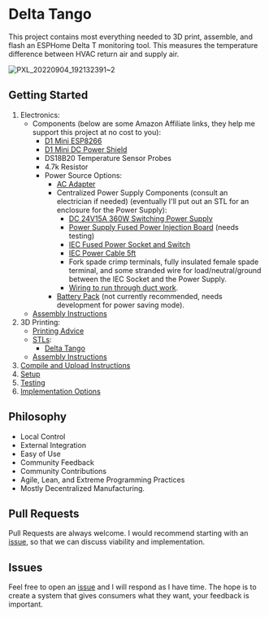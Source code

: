 # Delta Tango

This project contains most everything needed to 3D print, assemble, and flash an ESPHome Delta T monitoring tool. This measures the temperature difference between HVAC return air and supply air. 

![PXL_20220904_192132391~2](https://user-images.githubusercontent.com/4724577/188345113-22dde111-477e-4e54-903d-98896514ac9e.jpg)

## Getting Started
1. Electronics:
    - Components (below are some Amazon Affiliate links, they help me support this project at no cost to you):
        - [D1 Mini ESP8266](https://amzn.to/3AmQJJu)
        - [D1 Mini DC Power Shield](https://amzn.to/3AiCEwD)
        - DS18B20 Temperature Sensor Probes
        - 4.7k Resistor
        - Power Source Options:
            - [AC Adapter](https://amzn.to/3Ctc5ri)
            - Centralized Power Supply Components (consult an electrician if needed) (eventually I'll put out an STL for an enclosure for the Power Supply):
                - [DC 24V15A 360W Switching Power Supply](https://amzn.to/3Am2Er9)
                - [Power Supply Fused Power Injection Board](https://www.holidaycoro.com/product-p/1308.htm) (needs testing)
                - [IEC Fused Power Socket and Switch](https://amzn.to/3chQffL)
                - [IEC Power Cable 5ft](https://amzn.to/3pHTsZc)
                - Fork spade crimp terminals, fully insulated female spade terminal, and some stranded wire for load/neutral/ground between the IEC Socket and the Power Supply.
                - [Wiring to run through duct work](https://github.com/TonyBrobston/yet-another-smart-vent/issues/7#issuecomment-1221660336).
            - [Battery Pack](https://amzn.to/3AHrQd2) (not currently recommended, needs development for power saving mode).
    - [Assembly Instructions](/docs/ELECTRONICS_ASSEMBLY.md)
2. 3D Printing:
    - [Printing Advice](/docs/PRINTING_ADVICE.md)
    - [STLs](https://www.printables.com/social/337332-tonyb/collections/241144?o=download_count):
        - [Delta Tango](https://www.printables.com/model/271418)
    - [Assembly Instructions](/docs/PRINT_ASSEMBLY.md)
3. [Compile and Upload Instructions](/docs/COMPILE_AND_UPLOAD.md)
4. [Setup](/docs/SETUP.md)
5. [Testing](/docs/TESTING.md)
6. [Implementation Options](/docs/IMPLEMENTATION_OPTIONS.md)

## Philosophy
- Local Control
- External Integration
- Easy of Use
- Community Feedback
- Community Contributions
- Agile, Lean, and Extreme Programming Practices
- Mostly Decentralized Manufacturing.

## Pull Requests
Pull Requests are always welcome. I would recommend starting with an [issue](https://github.com/TonyBrobston/delta-tango/issues), so that we can discuss viability and implementation.

## Issues
Feel free to open an [issue](https://github.com/TonyBrobston/delta-tango/issues) and I will respond as I have time. The hope is to create a system that gives consumers what they want, your feedback is important. 
